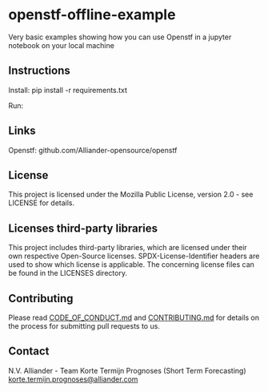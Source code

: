 # openstf-offline-example

Very basic examples showing how you can use Openstf in a jupyter notebook on your local machine

## Instructions
Install:
pip install -r requirements.txt

Run:

## Links
Openstf: github.com/Alliander-opensource/openstf

## License
This project is licensed under the Mozilla Public License, version 2.0 - see LICENSE for details.

## Licenses third-party libraries
This project includes third-party libraries, which are licensed under their own respective Open-Source licenses. SPDX-License-Identifier headers are used to show which license is applicable. The concerning license files can be found in the LICENSES directory.

## Contributing

Please read [CODE_OF_CONDUCT.md](CODE_OF_CONDUCT.md) and [CONTRIBUTING.md](CONTRIBUTING.md) for details on the process for submitting pull requests to us.

## Contact

N.V. Alliander - Team Korte Termijn Prognoses (Short Term Forecasting) <korte.termijn.prognoses@alliander.com>

